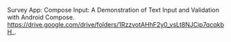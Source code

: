 Survey App:
Compose Input: A Demonstration of Text Input and Validation with Android Compose.
https://drive.google.com/drive/folders/1RzzvotAHhF2y0_vsLt8NJCip7qcqkbH_.

